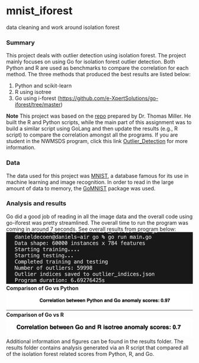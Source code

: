 # mnist_iforest
data cleaning and work around isolation forest

### Summary

This project deals with outlier detection using isolation forest. The project mainly focuses on using Go for isolation forest outlier detection. Both Python and R are used as benchmarks to compare the correlation for each method. The three methods that produced the best results are listed below:
1. Python and scikit-learn
2. R using isotree
3. Go using i-forest (https://github.com/e-XpertSolutions/go-iforest/tree/master)

**Note** This project was based on the [repo](https://github.com/ThomasWMiller/jump-start-mnist-iforest) prepared by Dr. Thomas Miller. He built the R and Python scripts, while the main part of this assignment was to build a similar script using GoLang and then update the results (e.g., R script) to compare the correlation amongst all the programs. If you are student in the NWMSDS program, click this link [Outlier_Detection](https://canvas.northwestern.edu/courses/191912/pages/outlier-detection-isolation-forests?wrap=1) for more information.

### Data
The data used for this project was [MNIST](https://en.wikipedia.org/wiki/MNIST_database), a database famous for its use in machine learning and image recognition. In order to read in the large amount of data to memory, the [GoMNIST](https://github.com/petar/GoMNIST) package was used. 

### Analysis and results
Go did a good job of reading in all the image data and the overall code using go-iforest was pretty streamlined. The overall time to run the program was coming in around 7 seconds. See overall results from program below:  
![results](golang_results_v2.png)
**Comparison of Go vs Python**
![correlation](go_python_corr.png)
**Comparison of Go vs R**
![correlation2](go_r_corr.png)
Additional information and figures can be found in the results folder. The results folder contains analysis generated via an R script that compared all of the isolation forest related scores from Python, R, and Go. 
